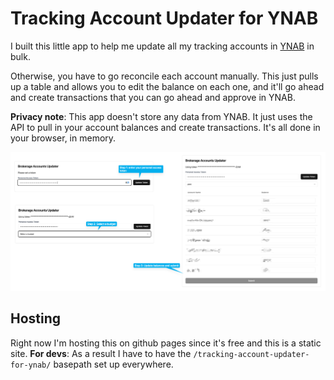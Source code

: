 # Tracking Account Updater for YNAB

I built this little app to help me update all my tracking accounts in [YNAB](https://www.ynab.com/) in bulk.

Otherwise, you have to go reconcile each account manually. This just pulls up a table and allows you to edit the balance on each one, and it'll go ahead and create transactions that you can go ahead and approve in YNAB.

**Privacy note**: This app doesn't store any data from YNAB. It just uses the API to pull in your account balances and create transactions. It's all done in your browser, in memory.

![tutorial](/images/tutorial.png)

## Hosting

Right now I'm hosting this on github pages since it's free and this is a static site. **For devs**: As a result I have to have the `/tracking-account-updater-for-ynab/` basepath set up everywhere.
